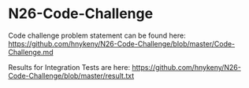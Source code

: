 # N26-Code-Challenge

Code challenge problem statement can be found here: https://github.com/hnykeny/N26-Code-Challenge/blob/master/Code-Challenge.md

Results for Integration Tests are here: https://github.com/hnykeny/N26-Code-Challenge/blob/master/result.txt
